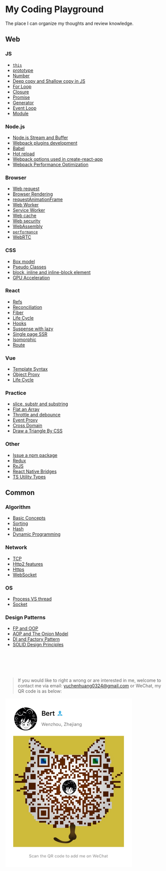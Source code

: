 # My Coding Playground

The place I can organize my thoughts and review knowledge.

## Web

### JS

- [`this`](/js/this.md)
- [prototype](/js/prototype.md)
- [Number](/js/number.md)
- [Deep copy and Shallow copy in JS](/js/object_copy.md)
- [For Loop](/js/for_loop.md)
- [Closure](/js/closure.md)
- [Promise](/js/promise.md)
- [Generator](/js/generator.md)
- [Event Loop](/js/event_loop.md)
- [Module](/js/module.md)

### Node.js

- [Node.js Stream and Buffer](/js/stream_buffer.md)
- [Webpack plugins development](/modularization/webpack_structure.md)
- [Babel](/modularization/babel.md)
- [Hot reload](/modularization/hot_reload.md)
- [Webpack options used in create-react-app](/modularization/webpack_options.md)
- [Webpack Performance Optimization](/modularization/performance_optimization.md)

### Browser

- [Web request](/web/request.md)
- [Browser Rendering](/web/browser_render.md)
- [requestAnimationFrame](/web/requestAnimationFrame.md)
- [Web Worker](/web/web_worker.md)
- [Service Worker](/web/service_worker.md)
- [Web cache](/web/web_cache.md)
- [Web security](/web/web_security.md)
- [WebAssembly](/web/wasm.md)
- [`performance`](/web/performance.md)
- [WebRTC]()

### CSS

- [Box model](/css/box_model.md)
- [Pseudo Classes](/css/pseudo_classes.md)
- [block, inline and inline-block element]()
- [GPU Acceleration]()

### React

- [Refs](/react/refs.md)
- [Reconciliation](/react/diff.md)
- [Fiber](/react/fiber.md)
- [Life Cycle](/react/life_cycle.md)
- [Hooks](/react/hooks.md)
- [Suspense with lazy](/react/lazy_load.md)
- [Single page SSR](/react/ssr.md)
- [Isomorphic](/react/isomorphic.md)
- [Route](/react/route.md)

### Vue

- [Template Syntax](/vue/template_syntax.md)
- [Object Proxy](/js/object_proxy.md)
- [Life Cycle](/vue/life_cycle.md)

### Practice

- [slice, substr and substring](/practical/string_process.md)
- [Flat an Array](/practical/flat_array.md)
- [Throttle and debounce](/practical/debounce_throttle.md)
- [Event Proxy](/practical/events_proxy.md)
- [Cross Domain](/practical/cross_domain.md)
- [Draw a Triangle By CSS](/practical/triangle.md)

### Other

- [Issue a npm package](/other/npm_issue.md)
- [Redux](/other/redux.md)
- [RxJS](/other/rxjs.md)
- [React Native Bridges](/other/rn_bridges.md)
- [TS Utility Types](/other/utility_types.md)

## Common

### Algorithm

- [Basic Concepts](/algorithm/concepts.md)
- [Sorting](/algorithm/common_sort.md)
- [Hash](/algorithm/common_hash.md)
- [Dynamic Programming](/algorithm/dp.md)

### Network

- [TCP](/network/http.md)
- [Http2 features](/network/http2.md)
- [Https](/network/https.md)
- [WebSocket](/network/ws.md)

### OS

- [Process VS thread]()
- [Socket](/os/socket.md)

### Design Patterns

- [FP and OOP](/design/fp_oop.md)
- [AOP and The Onion Model](/design/aop.md)
- [DI and Factory Pattern](/design/di_factory.md)
- [SOLID Design Principles](/design/solid.md)

<br />
<br />
<br />
<br />

> If you would like to right a wrong or are interested in me, welcome to contact me via email: yuchenhuang0324@gmail.com or WeChat, my QR code is as below:

<img src="assets/qr_code.jpeg" width="400"/>
